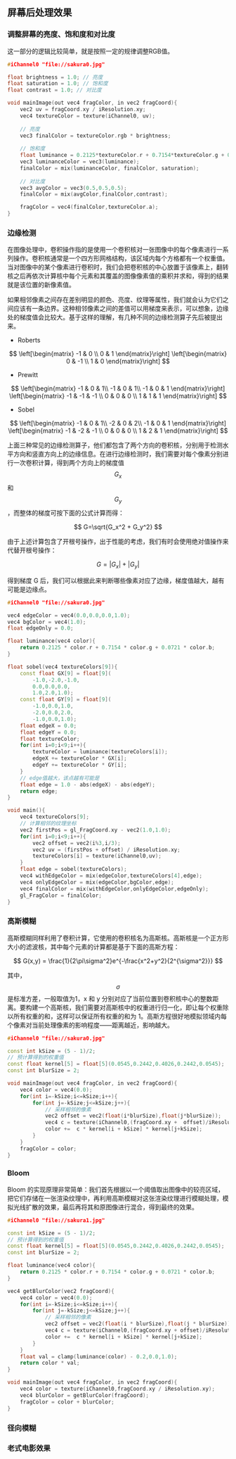 ## 屏幕后处理效果

### 调整屏幕的亮度、饱和度和对比度

这一部分的逻辑比较简单，就是按照一定的规律调整RGB值。

```cpp
#iChannel0 "file://sakura0.jpg"

float brightness = 1.0; // 亮度
float saturation = 1.0; // 饱和度
float contrast = 1.0; // 对比度

void mainImage(out vec4 fragColor, in vec2 fragCoord){
    vec2 uv = fragCoord.xy / iResolution.xy;
    vec4 textureColor = texture(iChannel0, uv);
    
    // 亮度
    vec3 finalColor = textureColor.rgb * brightness;
    
    // 饱和度
    float luminance = 0.2125*textureColor.r + 0.7154*textureColor.g + 0.0721*textureColor.b;
    vec3 luminanceColor = vec3(luminance);
    finalColor = mix(luminanceColor, finalColor, saturation);
    
    // 对比度    
    vec3 avgColor = vec3(0.5,0.5,0.5);
    finalColor = mix(avgColor,finalColor,contrast);

    fragColor = vec4(finalColor,textureColor.a);
}
```

### 边缘检测

在图像处理中，卷积操作指的是使用一个卷积核对一张图像中的每个像素进行一系列操作。卷积核通常是一个四方形网格结构，该区域内每个方格都有一个权重值。当对图像中的某个像素进行卷积时，我们会把卷积核的中心放置于该像素上，翻转核之后再依次计算核中每个元素和其覆盖的图像像素值的乘积并求和，得到的结果就是该位置的新像素值。

如果相邻像素之间存在差别明显的颜色、亮度、纹理等属性，我们就会认为它们之间应该有一条边界。这种相邻像素之间的差值可以用梯度来表示，可以想象，边缘处的梯度值会比较大。基于这样的理解，有几种不同的边缘检测算子先后被提出来。

- Roberts

$$
\left[\begin{matrix}
   -1 & 0 \\
   0 & 1 
\end{matrix}\right]
\left[\begin{matrix}
   0 & -1 \\
   1 & 0 
\end{matrix}\right]
$$

- Prewitt

$$
\left[\begin{matrix}
   -1 & 0 & 1\\
   -1 & 0 & 1\\
   -1 & 0 & 1 
\end{matrix}\right]
\left[\begin{matrix}
   -1 & -1 & -1 \\
   0 & 0 & 0 \\
   1 & 1 & 1
\end{matrix}\right]
$$

- Sobel

$$
\left[\begin{matrix}
   -1 & 0 & 1\\
   -2 & 0 & 2\\
   -1 & 0 & 1 
\end{matrix}\right]
\left[\begin{matrix}
   -1 & -2 & -1 \\
   0 & 0 & 0 \\
   1 & 2 & 1
\end{matrix}\right]
$$

上面三种常见的边缘检测算子，他们都包含了两个方向的卷积核，分别用于检测水平方向和竖直方向上的边缘信息。在进行边缘检测时，我们需要对每个像素分别进行一次卷积计算，得到两个方向上的梯度值$$G_x$$和$$G_y$$，而整体的梯度可按下面的公式计算而得：

$$
G=\sqrt{G_x^2 + G_y^2}
$$

由于上述计算包含了开根号操作，出于性能的考虑，我们有时会使用绝对值操作来代替开根号操作：

$$
G=|G_x| + |G_y|
$$

得到梯度 G 后，我们可以根据此来判断哪些像素对应了边缘，梯度值越大，越有可能是边缘点。

```cpp
#iChannel0 "file://sakura0.jpg"

vec4 edgeColor = vec4(0.0,0.0,0.0,1.0);
vec4 bgColor = vec4(1.0);
float edgeOnly = 0.0;

float luminance(vec4 color){
    return 0.2125 * color.r + 0.7154 * color.g + 0.0721 * color.b;
}

float sobel(vec4 textureColors[9]){
    const float GX[9] = float[9](
        -1.0,-2.0,-1.0,
        0.0,0.0,0.0,
        1.0,2.0,1.0);
    const float GY[9] = float[9](
        -1.0,0.0,1.0,
        -2.0,0.0,2.0,
        -1.0,0.0,1.0);
    float edgeX = 0.0;
    float edgeY = 0.0;
    float textureColor;
    for(int i=0;i<9;i++){
        textureColor = luminance(textureColors[i]);
        edgeX += textureColor * GX[i];
        edgeY += textureColor * GY[i];
    }
    // edge值越大，该点越有可能是
    float edge = 1.0 - abs(edgeX) - abs(edgeY);
    return edge;
}

void main(){
    vec4 textureColors[9];
    // 计算相邻的纹理坐标
    vec2 firstPos = gl_FragCoord.xy - vec2(1.0,1.0);
    for(int i=0;i<9;i++){
        vec2 offset = vec2(i%3,i/3);
        vec2 uv = (firstPos + offset) / iResolution.xy;
        textureColors[i] = texture(iChannel0,uv);
    }
    float edge = sobel(textureColors);
    vec4 withEdgeColor = mix(edgeColor,textureColors[4],edge);
    vec4 onlyEdgeColor = mix(edgeColor,bgColor,edge);
    vec4 finalColor = mix(withEdgeColor,onlyEdgeColor,edgeOnly);
    gl_FragColor = finalColor;
}
```

### 高斯模糊

高斯模糊同样利用了卷积计算，它使用的卷积核名为高斯核。高斯核是一个正方形大小的滤波核，其中每个元素的计算都是基于下面的高斯方程：

$$
G(x,y) = \frac{1}{2\pi\sigma^2}e^{-\frac{x^2+y^2}{2^{\sigma^2}}}
$$

其中，$$\sigma$$是标准方差，一般取值为1，x 和 y 分别对应了当前位置到卷积核中心的整数距离。要构建一个高斯核，我们需要对高斯核中的权重进行归一化，即让每个权重除以所有权重的和，这样可以保证所有权重的和为 1。高斯方程很好地模拟领域内每个像素对当前处理像素的影响程度——距离越近，影响越大。

```cpp
#iChannel0 "file://sakura0.jpg"

const int kSize = (5 - 1)/2;
// 预计算得到的权重值
const float kernel[5] = float[5](0.0545,0.2442,0.4026,0.2442,0.0545);
const int blurSize = 2;

void mainImage(out vec4 fragColor, in vec2 fragCoord){
	vec4 color = vec4(0.0);
	for(int i=-kSize;i<=kSize;i++){
		for(int j=-kSize;j<=kSize;j++){
			// 采样相邻的像素
            vec2 offset = vec2(float(i*blurSize),float(j*blurSize));
			vec4 c = texture(iChannel0,(fragCoord.xy +  offset)/iResolution.xy);
			color +=  c * kernel[i + kSize] * kernel[j+kSize];
		}
	}
	fragColor = color;
}
```

### Bloom

Bloom 的实现原理非常简单：我们首先根据以一个阈值取出图像中的较亮区域，把它们存储在一张渲染纹理中，再利用高斯模糊对这张渲染纹理进行模糊处理，模拟光线扩散的效果，最后再将其和原图像进行混合，得到最终的效果。

```cpp
#iChannel0 "file://sakura1.jpg"

const int kSize = (5 - 1)/2;
// 预计算得到的权重值
const float kernel[5] = float[5](0.0545,0.2442,0.4026,0.2442,0.0545);
const int blurSize = 2;

float luminance(vec4 color){
    return 0.2125 * color.r + 0.7154 * color.g + 0.0721 * color.b;
}

vec4 getBlurColor(vec2 fragCoord){
    vec4 color = vec4(0.0);
	for(int i=-kSize;i<=kSize;i++){
		for(int j=-kSize;j<=kSize;j++){
			// 采样相邻的像素
            vec2 offset = vec2(float(i * blurSize),float(j * blurSize));
			vec4 c = texture(iChannel0,(fragCoord.xy + offset)/iResolution.xy);
			color +=  c * kernel[i + kSize] * kernel[j+kSize];
		}
	}
    float val = clamp(luminance(color) - 0.2,0.0,1.0);
    return color * val;
}

void mainImage(out vec4 fragColor, in vec2 fragCoord){
    vec4 color = texture(iChannel0,fragCoord.xy / iResolution.xy);
    vec4 blurColor = getBlurColor(fragCoord);
	fragColor = color + blurColor;
}
```

### 径向模糊

### 老式电影效果